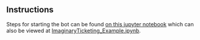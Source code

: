 ## Instructions

Steps for starting the bot can be found [on this jupyter notebook][1] which can also be viewed at [ImaginaryTicketing_Example.ipynb][2].

[1]: https://colab.research.google.com/drive/1WJ7WBbJDYqI64YajwDf_sSTEXpdcjvQC?usp=sharing
[2]: ImaginaryTicketing_Example.ipynb

